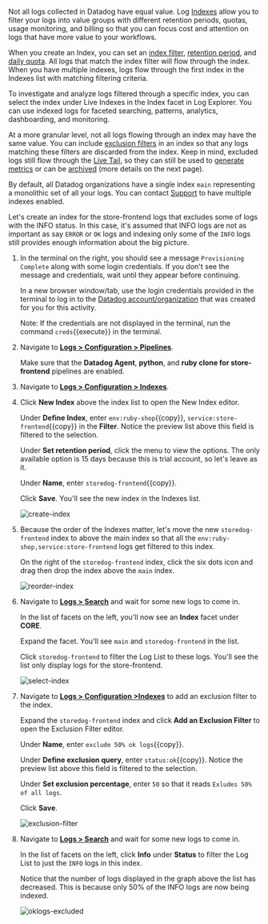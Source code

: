 Not all logs collected in Datadog have equal value. Log <a href="https://docs.datadoghq.com/logs/indexes" target="_blank">Indexes</a> allow you to filter your logs into value groups with different retention periods, quotas, usage monitoring, and billing so that you can focus cost and attention on logs that have more value to your workflows. 

When you create an Index, you can set an <a href="https://docs.datadoghq.com/logs/indexes/#indexes-filters" target="_blank">index filter</a>, <a href="https://docs.datadoghq.com/logs/indexes#update-log-retention" target="_blank">retention period</a>, and <a href="https://docs.datadoghq.com/logs/indexes#set-daily-quota" target="_blank">daily quota</a>. All logs that match the index filter will flow through the index. When you have multiple indexes, logs flow through the first index in the Indexes list with matching filtering criteria. 

To investigate and analyze logs filtered through a specific index, you can select the index under Live Indexes in the Index facet in Log Explorer. You can use indexed logs for faceted searching, patterns, analytics, dashboarding, and monitoring.

At a more granular level, not all logs flowing through an index may have the same value. You can include <a href="https://docs.datadoghq.com/logs/indexes/#exclusion-filters" target="_blank">exclusion filters</a> in an index so that any logs matching these filters are discarded from the index. Keep in mind, excluded logs still flow through the <a href="https://docs.datadoghq.com/logs/live_tail/" target="_blank">Live Tail</a>, so they can still be used to <a href="https://docs.datadoghq.com/logs/logs_to_metrics/" target="_blank">generate metrics</a> or can be <a href="https://docs.datadoghq.com/logs/archives/" target="_blank">archived</a> (more details on the next page). 

By default, all Datadog organizations have a single index `main` representing a monolithic set of all your logs. You can contact <a href="https://docs.datadoghq.com/help/" target="_blank">Support</a> to have multiple indexes enabled.

Let's create an index for the store-frontend logs that excludes some of logs with the INFO status. In this case, it's assumed that INFO logs are not as important as say `ERROR` or `OK` logs and indexing only some of the `INFO` logs still provides enough information about the big picture.

1. In the terminal on the right, you should see a message `Provisioning Complete` along with some login credentials. If you don't see the message and credentials, wait until they appear before continuing.

    In a new browser window/tab, use the login credentials provided in the terminal to log in to the <a href="https://app.datadoghq.com/account/login" target="_datadog">Datadog account/organization</a> that was created for you for this activity.

    Note: If the credentials are not displayed in the terminal, run the command `creds`{{execute}} in the terminal.

2. Navigate to <a href="https://app.datadoghq.com/logs/pipelines" target="_datadog">**Logs > Configuration > Pipelines**</a>.

    Make sure that the **Datadog Agent**, **python**, and **ruby clone for store-frontend** pipelines are enabled.

3. Navigate to <a href="https://app.datadoghq.com/logs/pipelines/indexes" target="_datadog">**Logs > Configuration > Indexes**</a>.

4. Click **New Index** above the index list to open the New Index editor. 

    Under **Define Index**, enter `env:ruby-shop`{{copy}}, `service:store-frontend`{{copy}} in the **Filter**. Notice the preview list above this field is filtered to the selection.

    Under **Set retention period**, click the menu to view the options. The only available option is 15 days because this is trial account, so let's leave as it.

    Under **Name**, enter `storedog-frontend`{{copy}}.

    Click **Save**. You'll see the new index in the Indexes list.

    ![create-index](managelogs/assets/create-index.png)

5. Because the order of the Indexes matter, let's move the new `storedog-frontend` index to above the main index so that all the `env:ruby-shop,service:store-frontend` logs get filtered to this index.

    On the right of the `storedog-frontend` index, click the six dots icon and drag then drop the index above the `main` index. 

    ![reorder-index](managelogs/assets/reorder-index.gif)

6. Navigate to <a href="https://app.datadoghq.com/logs" target="_datadog">**Logs > Search**</a> and wait for some new logs to come in.

    In the list of facets on the left, you'll now see an **Index** facet under **CORE**. 
    
    Expand the facet. You'll see `main` and `storedog-frontend` in the list. 
    
    Click `storedog-frontend` to filter the Log List to these logs. You'll see the list only display logs for the store-frontend.

    ![select-index](managelogs/assets/select-index.gif)

7. Navigate to <a href="https://app.datadoghq.com/logs/pipelines/indexes" target="_datadog">**Logs > Configuration >Indexes**</a> to add an exclusion filter to the index.

    Expand the `storedog-frontend` index and click **Add an Exclusion Filter** to open the Exclusion Filter editor.

    Under **Name**, enter `exclude 50% ok logs`{{copy}}.
    
    Under **Define exclusion query**,  enter `status:ok`{{copy}}. Notice the preview list above this field is filtered to the selection.

    Under **Set exclusion percentage**, enter `50` so that it reads `Exludes 50% of all logs`.

    Click **Save**.

    ![exclusion-filter](managelogs/assets/exclusion-filter.png)

8. Navigate to <a href="https://app.datadoghq.com/logs" target="_datadog">**Logs > Search**</a> and wait for some new logs to come in.

    In the list of facets on the left, click **Info** under **Status** to filter the Log List to just the `INFO` logs in this index.

    Notice that the number of logs displayed in the graph above the list has decreased. This is because only 50% of the INFO logs are now being indexed.

    ![oklogs-excluded](managelogs/assets/oklogs-excluded.png)